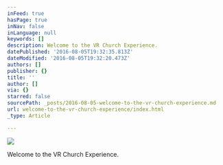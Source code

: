 ```yaml
---
inFeed: true
hasPage: true
inNav: false
inLanguage: null
keywords: []
description: Welcome to the VR Church Experience.
datePublished: '2016-08-05T19:32:35.813Z'
dateModified: '2016-08-05T19:32:20.473Z'
authors: []
publisher: {}
title: ''
author: []
via: {}
starred: false
sourcePath: _posts/2016-08-05-welcome-to-the-vr-church-experience.md
url: welcome-to-the-vr-church-experience/index.html
_type: Article

---
```

![](https://the-grid-user-content.s3-us-west-2.amazonaws.com/1bba3cea-5e83-4b66-adf1-2ef7af95018e.png)

Welcome to the VR Church Experience.